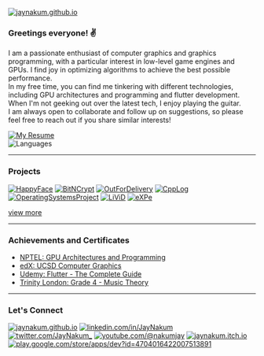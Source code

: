 [![jaynakum.github.io](https://github.com/JayNakum/jaynakum.github.io/assets/45930809/298258d2-56f3-43c5-9470-a33ef6edf8a9)](https://jaynakum.github.io/)

### Greetings everyone! ✌️
I am a passionate enthusiast of computer graphics and graphics programming, with a particular interest in low-level game engines and GPUs. I find joy in optimizing algorithms to achieve the best possible performance.  
In my free time, you can find me tinkering with different technologies, including GPU architectures and programming and flutter development. When I'm not geeking out over the latest tech, I enjoy playing the guitar.  
I am always open to collaborate and follow up on suggestions, so please feel free to reach out if you share similar interests!

[![My Resume](https://github-readme-stats.vercel.app/api/pin/?username=JayNakum&repo=MyResume)](https://github.com/JayNakum/Resume/blob/main/Documents/Jay_Nakum_Resume.pdf)  
![Languages](https://github-readme-stats.vercel.app/api/top-langs/?username=JayNakum&layout=donut&exclude_repo=jaynakum.github.io,LearningRayTracing,LearningGPUs,LearningOpenGL,LearningWebGL,LearningCpp,LearningDIP,LearningAI,LearningFlutter,LearningPython,LearningFlask,LearningDBMS,LearningShellScripts,LearningJava,LearningAndroid)

---

### Projects

[![HappyFace](https://github-readme-stats.vercel.app/api/pin/?username=JayNakum&repo=HappyFace)](https://jaynakum.github.io/HappyFace)
[![BitNCrypt](https://github-readme-stats.vercel.app/api/pin/?username=JayNakum&repo=BitNCrypt)](https://jaynakum.github.io/BitNCrypt)
[![OutForDelivery](https://github-readme-stats.vercel.app/api/pin/?username=JayNakum&repo=OutForDelivery)](https://jaynakum.github.io/OutForDelivery)
[![CppLog](https://github-readme-stats.vercel.app/api/pin/?username=JayNakum&repo=CppLog)](https://jaynakum.github.io/CppLog)
[![OperatingSystemsProject](https://github-readme-stats.vercel.app/api/pin/?username=JayNakum&repo=OperatingSystemsProject)](https://jaynakum.github.io/OperatingSystemsProject)
[![LiViD](https://github-readme-stats.vercel.app/api/pin/?username=JayNakum&repo=LiViD)](https://jaynakum.github.io/LiViD)
[![eXPe](https://github-readme-stats.vercel.app/api/pin/?username=JayNakum&repo=eXPe)](https://jaynakum.github.io/eXPe)

[view more](https://jaynakum.github.io?tab=repositories)

---

### Achievements and Certificates
- [NPTEL: GPU Architectures and Programming](https://internalapp.nptel.ac.in/noc/Ecertificate/?q=NPTEL23CS61S3357054004192946)
- [edX: UCSD Computer Graphics](https://courses.edx.org/certificates/3e47add62a6b45269149bf91b91f1399)
- [Udemy: Flutter - The Complete Guide](https://www.udemy.com/certificate/UC-2fce7723-1cc7-403d-a54b-09dbd5cd495e/)
- [Trinity London: Grade 4 - Music Theory](https://drive.google.com/file/d/1S-b58wIceYXIlX24bubJy8Z2aT2lQV2d/view?usp=sharing)

---

### Let's Connect
[![jaynakum.github.io](https://img.shields.io/badge/GitHub-100000?style=for-the-badge&logo=github&logoColor=white)](https://jaynakum.github.io)
[![linkedin.com/in/JayNakum](https://img.shields.io/badge/LinkedIn-0077B5?style=for-the-badge&logo=linkedin&logoColor=white)](https://linkedin.com/in/JayNakum)
[![twitter.com/JayNakum_](https://img.shields.io/badge/Twitter-1DA1F2?style=for-the-badge&logo=twitter&logoColor=white)](https://twitter.com/JayNakum_)
[![youtube.com/@nakumjay](https://img.shields.io/badge/YouTube-FF0000?style=for-the-badge&logo=youtube&logoColor=white)](https://youtube.com/@nakumjay)
[![jaynakum.itch.io](https://img.shields.io/badge/Itch.io-FA5C5C?style=for-the-badge&logo=itchdotio&logoColor=white)](https://jaynakum.itch.io)
[![play.google.com/store/apps/dev?id=4704016422007513891](https://img.shields.io/badge/Google_Play-414141?style=for-the-badge&logo=google-play&logoColor=white)](https://play.google.com/store/apps/dev?id=4704016422007513891)
